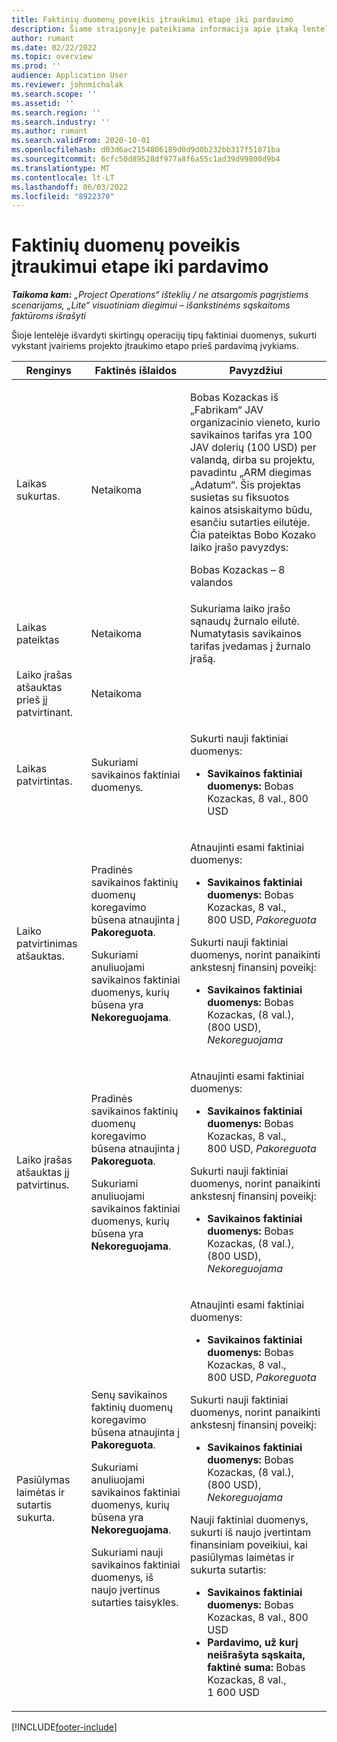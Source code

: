 ```yaml
---
title: Faktinių duomenų poveikis įtraukimui etape iki pardavimo
description: Šiame straipsnyje pateikiama informacija apie įtaką lentelei Faktiniai duomenys, esant įvairiems įvykiams, kai įtraukimas yra „Microsoft Dynamics 365 Project Operations“ etape prieš pardavimą.
author: rumant
ms.date: 02/22/2022
ms.topic: overview
ms.prod: ''
audience: Application User
ms.reviewer: johnmichalak
ms.search.scope: ''
ms.assetid: ''
ms.search.region: ''
ms.search.industry: ''
ms.author: rumant
ms.search.validFrom: 2020-10-01
ms.openlocfilehash: d03d6ac2154806189d0d9d0b232bb317f51071ba
ms.sourcegitcommit: 6cfc50d89528df977a8f6a55c1ad39d99800d9b4
ms.translationtype: MT
ms.contentlocale: lt-LT
ms.lasthandoff: 06/03/2022
ms.locfileid: "8922370"
---
```

# <a name="actuals-impact-during-the-pre-sales-stage-of-an-engagement"></a>Faktinių duomenų poveikis įtraukimui etape iki pardavimo

_**Taikoma kam:** „Project Operations“ išteklių / ne atsargomis pagrįstiems scenarijams, „Lite“ visuotiniam diegimui – išankstinėms sąskaitoms faktūroms išrašyti_

Šioje lentelėje išvardyti skirtingų operacijų tipų faktiniai duomenys, sukurti vykstant įvairiems projekto įtraukimo etapo prieš pardavimą įvykiams.

| Renginys | Faktinės išlaidos | Pavyzdžiui |
|---|---|---|
| Laikas sukurtas. | Netaikoma | <p>Bobas Kozackas iš „Fabrikam“ JAV organizacinio vieneto, kurio savikainos tarifas yra 100 JAV dolerių (100 USD) per valandą, dirba su projektu, pavadintu „ARM diegimas „Adatum“. Šis projektas susietas su fiksuotos kainos atsiskaitymo būdu, esančiu sutarties eilutėje. Čia pateiktas Bobo Kozako laiko įrašo pavyzdys:</p><p>Bobas Kozackas – 8 valandos</p> |
| Laikas pateiktas | Netaikoma | Sukuriama laiko įrašo sąnaudų žurnalo eilutė. Numatytasis savikainos tarifas įvedamas į žurnalo įrašą. |
| Laiko įrašas atšauktas prieš jį patvirtinant. | Netaikoma | |
| Laikas patvirtintas. | Sukuriami savikainos faktiniai duomenys. | <p>Sukurti nauji faktiniai duomenys:</p><ul><li>**Savikainos faktiniai duomenys:** Bobas Kozackas, 8 val., 800 USD</li></ul> |
| Laiko patvirtinimas atšauktas. | <p>Pradinės savikainos faktinių duomenų koregavimo būsena atnaujinta į **Pakoreguota**.</p><p>Sukuriami anuliuojami savikainos faktiniai duomenys, kurių būsena yra **Nekoreguojama**.</p> | <p>Atnaujinti esami faktiniai duomenys:</p><ul><li>**Savikainos faktiniai duomenys:** Bobas Kozackas, 8 val., 800 USD, *Pakoreguota*</li></ul><p>Sukurti nauji faktiniai duomenys, norint panaikinti ankstesnį finansinį poveikį:</p><ul><li>**Savikainos faktiniai duomenys:** Bobas Kozackas, (8 val.), (800 USD), *Nekoreguojama*</li></ul> |
| Laiko įrašas atšauktas jį patvirtinus. | <p>Pradinės savikainos faktinių duomenų koregavimo būsena atnaujinta į **Pakoreguota**.</p><p>Sukuriami anuliuojami savikainos faktiniai duomenys, kurių būsena yra **Nekoreguojama**.</p> | <p>Atnaujinti esami faktiniai duomenys:</p><ul><li>**Savikainos faktiniai duomenys:** Bobas Kozackas, 8 val., 800 USD, *Pakoreguota*</li></ul><p>Sukurti nauji faktiniai duomenys, norint panaikinti ankstesnį finansinį poveikį:</p><ul><li>**Savikainos faktiniai duomenys:** Bobas Kozackas, (8 val.), (800 USD), *Nekoreguojama*</li></ul> |
| Pasiūlymas laimėtas ir sutartis sukurta. | <p>Senų savikainos faktinių duomenų koregavimo būsena atnaujinta į **Pakoreguota**.</p><p>Sukuriami anuliuojami savikainos faktiniai duomenys, kurių būsena yra **Nekoreguojama**.</p><p>Sukuriami nauji savikainos faktiniai duomenys, iš naujo įvertinus sutarties taisykles.</p> | <p>Atnaujinti esami faktiniai duomenys:</p><ul><li>**Savikainos faktiniai duomenys:** Bobas Kozackas, 8 val., 800 USD, *Pakoreguota*</li></ul><p>Sukurti nauji faktiniai duomenys, norint panaikinti ankstesnį finansinį poveikį:</p><ul><li>**Savikainos faktiniai duomenys:** Bobas Kozackas, (8 val.), (800 USD), *Nekoreguojama*</li></ul><p>Nauji faktiniai duomenys, sukurti iš naujo įvertintam finansiniam poveikiui, kai pasiūlymas laimėtas ir sukurta sutartis:</p><ul><li>**Savikainos faktiniai duomenys:** Bobas Kozackas, 8 val., 800 USD</li><li>**Pardavimo, už kurį neišrašyta sąskaita, faktinė suma:** Bobas Kozackas, 8 val., 1 600 USD</li></ul> |

[!INCLUDE[footer-include](../includes/footer-banner.md)]
